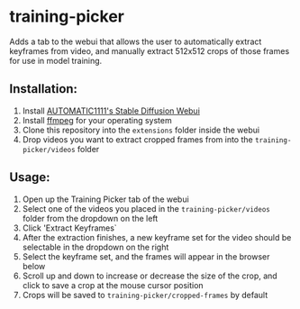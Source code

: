 # training-picker

Adds a tab to the webui that allows the user to automatically extract keyframes from video, and manually extract 512x512 crops of those frames for use in model training.

## Installation:

1. Install [AUTOMATIC1111's Stable Diffusion Webui](https://github.com/AUTOMATIC1111/stable-diffusion-webui)
2. Install [ffmpeg](https://ffmpeg.org/) for your operating system
3. Clone this repository into the `extensions` folder inside the webui
4. Drop videos you want to extract cropped frames from into the `training-picker/videos` folder

## Usage:

1. Open up the Training Picker tab of the webui
2. Select one of the videos you placed in the `training-picker/videos` folder from the dropdown on the left
3. Click 'Extract Keyframes`
4. After the extraction finishes, a new keyframe set for the video should be selectable in the dropdown on the right
5. Select the keyframe set, and the frames will appear in the browser below
6. Scroll up and down to increase or decrease the size of the crop, and click to save a crop at the mouse cursor position
7. Crops will be saved to `training-picker/cropped-frames` by default